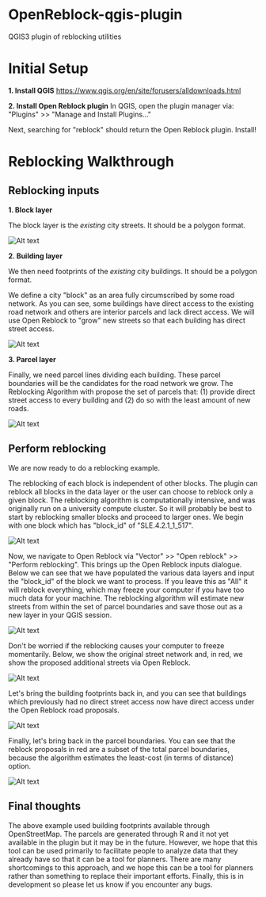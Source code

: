 # OpenReblock-qgis-plugin
QGIS3 plugin of reblocking utilities 

# Initial Setup
**1. Install QGIS**
https://www.qgis.org/en/site/forusers/alldownloads.html

**2. Install Open Reblock plugin**
In QGIS, open the plugin manager via: "Plugins" >> "Manage and Install Plugins..."

Next, searching for "reblock" should return the Open Reblock plugin. Install!

# Reblocking Walkthrough

## Reblocking inputs
**1. Block layer**

The block layer is the *existing* city streets. It should be a polygon format.

![Alt text](https://github.com/CooperNederhood/OpenReblock-qgis-plugin/blob/master/how_to/s0_block_data.png "Title")


**2. Building layer**

We then need footprints of the *existing* city buildings. It should be a polygon format.

We define a city "block" as an area fully circumscribed by some road network. As you can see, some buildings have direct access to the existing road network and others are interior parcels and lack direct access. We will use Open Reblock to "grow" new streets so that each building has direct street access.

![Alt text](https://github.com/CooperNederhood/OpenReblock-qgis-plugin/blob/master/how_to/s1_building_data.png "Title")

**3. Parcel layer**

Finally, we need parcel lines dividing each building. These parcel boundaries will be the candidates for the road network we grow. The Reblocking Algorithm with propose the set of parcels that: (1) provide direct street access to every building and (2) do so with the least amount of new roads.

![Alt text](https://github.com/CooperNederhood/OpenReblock-qgis-plugin/blob/master/how_to/s2_parcel_data.png "Title")

## Perform reblocking
We are now ready to do a reblocking example.

The reblocking of each block is independent of other blocks. The plugin can reblock all blocks in the data layer or the user can choose to reblock only a given block. The reblocking algorithm is computationally intensive, and was originally run on a university compute cluster. So it will probably be best to start by reblocking smaller blocks and proceed to larger ones. We begin with one block which has "block_id" of "SLE.4.2.1_1_517".

![Alt text](https://github.com/CooperNederhood/OpenReblock-qgis-plugin/blob/master/how_to/reblock_0.png "Title")

Now, we navigate to Open Reblock via "Vector" >> "Open reblock" >> "Perform reblocking". This brings up the Open Reblock inputs dialogue. Below we can see that we have populated the various data layers and input the "block_id" of the block we want to process. If you leave this as "All" it will reblock everything, which may freeze your computer if you have too much data for your machine. The reblocking algorithm will estimate new streets from within the set of parcel boundaries and save those out as a new layer in your QGIS session.

![Alt text](https://github.com/CooperNederhood/OpenReblock-qgis-plugin/blob/master/how_to/reblock_1.png "Title")

Don't be worried if the reblocking causes your computer to freeze momentarily. Below, we show the original street network and, in red, we show the proposed additional streets via Open Reblock.

![Alt text](https://github.com/CooperNederhood/OpenReblock-qgis-plugin/blob/master/how_to/reblock_2.png "Title")

Let's bring the building footprints back in, and you can see that buildings which previously had no direct street access now have direct access under the Open Reblock road proposals.

![Alt text](https://github.com/CooperNederhood/OpenReblock-qgis-plugin/blob/master/how_to/reblock_3.png "Title")

Finally, let's bring back in the parcel boundaries. You can see that the reblock proposals in red are a subset of the total parcel boundaries, because the algorithm estimates the least-cost (in terms of distance) option.

![Alt text](https://github.com/CooperNederhood/OpenReblock-qgis-plugin/blob/master/how_to/reblock_4.png "Title")

## Final thoughts
The above example used building footprints available through OpenStreetMap. The parcels are generated through R and it not yet available in the plugin but it may be in the future. However, we hope that this tool can be used primarily to facilitate people to analyze data that they already have so that it can be a tool for planners. There are many shortcomings to this approach, and we hope this can be a tool for planners rather than something to replace their important efforts. Finally, this is in development so please let us know if you encounter any bugs.





